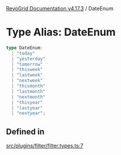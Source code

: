 [RevoGrid Documentation v4.17.3](README.md) / DateEnum

# Type Alias: DateEnum

```ts
type DateEnum: 
  | "today"
  | "yesterday"
  | "tomorrow"
  | "thisweek"
  | "lastweek"
  | "nextweek"
  | "thismonth"
  | "lastmonth"
  | "nextmonth"
  | "thisyear"
  | "lastyear"
  | "nextyear";
```

## Defined in

[src/plugins/filter/filter.types.ts:7](https://github.com/revolist/revogrid/blob/2ad9a56a428342a01bbb7a115a581a401dbe3fef/src/plugins/filter/filter.types.ts#L7)
